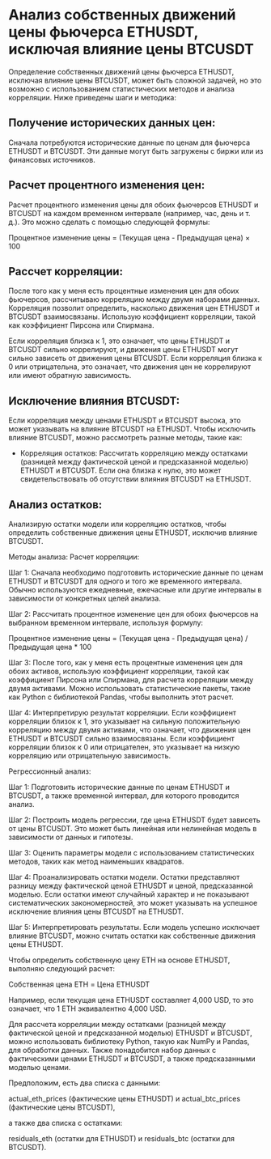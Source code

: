 # Анализ собственных движений цены фьючерса ETHUSDT, исключая влияние цены BTCUSDT

Определение собственных движений цены фьючерса ETHUSDT, исключая влияние цены BTCUSDT, может быть сложной задачей, но это возможно с использованием статистических методов и анализа корреляции. Ниже приведены шаги и методика:

## Получение исторических данных цен:

Сначала потребуются исторические данные по ценам для фьючерса ETHUSDT и BTCUSDT. Эти данные могут быть загружены с биржи или из финансовых источников.

## Расчет процентного изменения цен:

Расчет процентного изменения цены для обоих фьючерсов ETHUSDT и BTCUSDT на каждом временном интервале (например, час, день и т. д.). Это можно сделать с помощью следующей формулы:

Процентное изменение цены = (Текущая цена - Предыдущая цена) × 100


## Рассчет корреляции:

После того как у меня есть процентные изменения цен для обоих фьючерсов, рассчитываю корреляцию между двумя наборами данных. Корреляция позволит определить, насколько движения цен ETHUSDT и BTCUSDT взаимосвязаны. Использую коэффициент корреляции, такой как коэффициент Пирсона или Спирмана.

Если корреляция близка к 1, это означает, что цены ETHUSDT и BTCUSDT сильно коррелируют, и движения цены ETHUSDT могут сильно зависеть от движения цены BTCUSDT. Если корреляция близка к 0 или отрицательна, это означает, что движения цен не коррелируют или имеют обратную зависимость.

## Исключение влияния BTCUSDT:

Если корреляция между ценами ETHUSDT и BTCUSDT высока, это может указывать на влияние BTCUSDT на ETHUSDT. Чтобы исключить влияние BTCUSDT, можно рассмотреть разные методы, такие как:

- Корреляция остатков: Рассчитать корреляцию между остатками (разницей между фактической ценой и предсказанной моделью) ETHUSDT и BTCUSDT. Если она близка к нулю, это может свидетельствовать об отсутствии влияния BTCUSDT на ETHUSDT.

## Анализ остатков:

Анализирую остатки модели или корреляцию остатков, чтобы определить собственные движения цены ETHUSDT, исключив влияние BTCUSDT.

Методы анализа:
Расчет корреляции:

Шаг 1: Сначала необходимо подготовить исторические данные по ценам ETHUSDT и BTCUSDT для одного и того же временного интервала. Обычно используются ежедневные, ежечасные или другие интервалы в зависимости от конкретных целей анализа.

Шаг 2: Рассчитать процентное изменение цен для обоих фьючерсов на выбранном временном интервале, используя формулу:

Процентное изменение цены = (Текущая цена - Предыдущая цена) / Предыдущая цена * 100

Шаг 3: После того, как у меня есть процентные изменения цен для обоих активов, использую коэффициент корреляции, такой как коэффициент Пирсона или Спирмана, для расчета корреляции между двумя активами. Можно использовать статистические пакеты, такие как Python с библиотекой Pandas, чтобы выполнить этот расчет.

Шаг 4: Интерпретирую результат корреляции. Если коэффициент корреляции близок к 1, это указывает на сильную положительную корреляцию между двумя активами, что означает, что движения цен ETHUSDT и BTCUSDT сильно взаимосвязаны. Если коэффициент корреляции близок к 0 или отрицателен, это указывает на низкую корреляцию или отрицательную зависимость.

Регрессионный анализ:

Шаг 1: Подготовить исторические данные по ценам ETHUSDT и BTCUSDT, а также временной интервал, для которого проводится анализ.

Шаг 2: Построить модель регрессии, где цена ETHUSDT будет зависеть от цены BTCUSDT. Это может быть линейная или нелинейная модель в зависимости от данных и гипотезы.

Шаг 3: Оценить параметры модели с использованием статистических методов, таких как метод наименьших квадратов.

Шаг 4: Проанализировать остатки модели. Остатки представляют разницу между фактической ценой ETHUSDT и ценой, предсказанной моделью. Если остатки имеют случайный характер и не показывают систематических закономерностей, это может указывать на успешное исключение влияния цены BTCUSDT на ETHUSDT.

Шаг 5: Интерпретировать результаты. Если модель успешно исключает влияние BTCUSDT, можно считать остатки как собственные движения цены ETHUSDT.

Чтобы определить собственную цену ETH на основе ETHUSDT, выполняю следующий расчет:

Собственная цена ETH = Цена ETHUSDT

Например, если текущая цена ETHUSDT составляет 4,000 USD, то это означает, что 1 ETH эквивалентно 4,000 USD.

Для рассчета корреляции между остатками (разницей между фактической ценой и предсказанной моделью) ETHUSDT и BTCUSDT, можно использовать библиотеку Python, такую как NumPy и Pandas, для обработки данных. Также понадобится набор данных с фактическими ценами ETHUSDT и BTCUSDT, а также предсказанными моделью ценами.

Предположим, есть два списка с данными: 

actual_eth_prices (фактические цены ETHUSDT) и actual_btc_prices (фактические цены BTCUSDT), 

а также два списка с остатками: 

residuals_eth (остатки для ETHUSDT) и residuals_btc (остатки для BTCUSDT).
